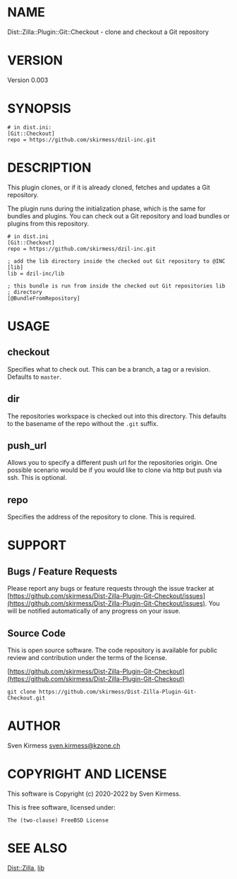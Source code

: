 # NAME

Dist::Zilla::Plugin::Git::Checkout - clone and checkout a Git repository

# VERSION

Version 0.003

# SYNOPSIS

    # in dist.ini:
    [Git::Checkout]
    repo = https://github.com/skirmess/dzil-inc.git

# DESCRIPTION

This plugin clones, or if it is already cloned, fetches and updates a Git
repository.

The plugin runs during the initialization phase, which is the same for
bundles and plugins. You can check out a Git repository and load bundles
or plugins from this repository.

    # in dist.ini
    [Git::Checkout]
    repo = https://github.com/skirmess/dzil-inc.git

    ; add the lib directory inside the checked out Git repository to @INC
    [lib]
    lib = dzil-inc/lib

    ; this bundle is run from inside the checked out Git repositories lib
    ; directory
    [@BundleFromRepository]

# USAGE

## checkout

Specifies what to check out. This can be a branch, a tag or a revision.
Defaults to `master`.

## dir

The repositories workspace is checked out into this directory. This defaults
to the basename of the repo without the `.git` suffix.

## push\_url

Allows you to specify a different push url for the repositories origin. One
possible scenario would be if you would like to clone via http but push via
ssh. This is optional.

## repo

Specifies the address of the repository to clone. This is required.

# SUPPORT

## Bugs / Feature Requests

Please report any bugs or feature requests through the issue tracker
at [https://github.com/skirmess/Dist-Zilla-Plugin-Git-Checkout/issues](https://github.com/skirmess/Dist-Zilla-Plugin-Git-Checkout/issues).
You will be notified automatically of any progress on your issue.

## Source Code

This is open source software. The code repository is available for
public review and contribution under the terms of the license.

[https://github.com/skirmess/Dist-Zilla-Plugin-Git-Checkout](https://github.com/skirmess/Dist-Zilla-Plugin-Git-Checkout)

    git clone https://github.com/skirmess/Dist-Zilla-Plugin-Git-Checkout.git

# AUTHOR

Sven Kirmess <sven.kirmess@kzone.ch>

# COPYRIGHT AND LICENSE

This software is Copyright (c) 2020-2022 by Sven Kirmess.

This is free software, licensed under:

    The (two-clause) FreeBSD License

# SEE ALSO

[Dist::Zilla](https://metacpan.org/pod/Dist%3A%3AZilla), [lib](https://metacpan.org/pod/lib)
